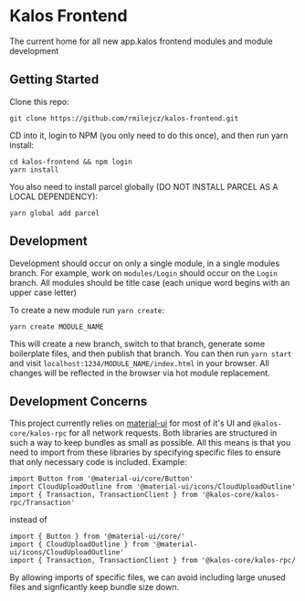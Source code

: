 # Kalos Frontend

The current home for all new app.kalos frontend modules and module development

## Getting Started

Clone this repo:

```
git clone https://github.com/rmilejcz/kalos-frontend.git
```

CD into it, login to NPM (you only need to do this once), and then run yarn install:

```
cd kalos-frontend && npm login
yarn install
```

You also need to install parcel globally (DO NOT INSTALL PARCEL AS A LOCAL DEPENDENCY):

```
yarn global add parcel
```

## Development

Development should occur on only a single module, in a single modules branch. For example, work on `modules/Login` should occur on the `Login` branch. All modules should be title case (each unique word begins with an upper case letter)

To create a new module run `yarn create`:

```
yarn create MODULE_NAME
```

This will create a new branch, switch to that branch, generate some boilerplate files, and then publish that branch. You can then run `yarn start` and visit `localhost:1234/MODULE_NAME/index.html` in your browser. All changes will be reflected in the browser via hot module replacement.

## Development Concerns

This project currently relies on [material-ui](https://material-ui.com) for most of it's UI and `@kalos-core/kalos-rpc` for all network requests. Both libraries are structured in such a way to keep bundles as small as possible. All this means is that you need to import from these libraries by specifying specific files to ensure that only necessary code is included. Example:

```
import Button from '@material-ui/core/Button'
import CloudUploadOutline from '@material-ui/icons/CloudUploadOutline'
import { Transaction, TransactionClient } from '@kalos-core/kalos-rpc/Transaction'
```

instead of

```
import { Button } from '@material-ui/core/'
import { CloudUploadOutline } from '@material-ui/icons/CloudUploadOutline'
import { Transaction, TransactionClient } from '@kalos-core/kalos-rpc/
```

By allowing imports of specific files, we can avoid including large unused files and signficantly keep bundle size down.
